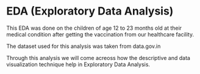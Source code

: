 # EDA (Exploratory Data Analysis)
This EDA was done on the children of age 12 to 23 months old at their medical condition 
after getting the vaccination from our healthcare facility.

The dataset used for this analysis was taken from data.gov.in

Through this analysis we will come acreoss how the descriptive and data visualization 
technique help in Exploratory Data Analysis.
